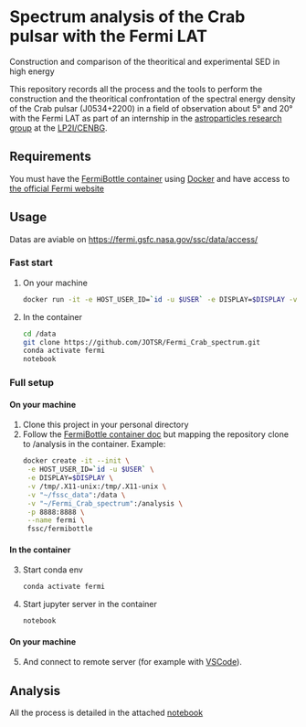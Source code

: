 # Spectrum analysis of the Crab pulsar with the Fermi LAT

Construction and comparison of the theoritical and experimental SED in high energy

This repository records all the process and the tools to perform the construction and the theoritical confrontation of the spectral energy density of the Crab pulsar (J0534+2200) in a field of observation about 5° and 20° with the Fermi LAT as part of an internship in the [astroparticles research group](https://www.lp2ib.in2p3.fr/astro-neutrino/astroparticules/) at the [LP2I/CENBG](https://www.lp2ib.in2p3.fr).

## Requirements

You must have the [FermiBottle container](https://github.com/fermi-lat/FermiBottle) using [Docker](https://www.docker.com/products/docker-desktop/) and have access to [the official Fermi website](https://fermi.gsfc.nasa.gov/)


## Usage

Datas are aviable on https://fermi.gsfc.nasa.gov/ssc/data/access/

### Fast start

1. On your machine
    ```sh
    docker run -it -e HOST_USER_ID=`id -u $USER` -e DISPLAY=$DISPLAY -v /tmp/.X11-unix:/tmp/.X11-unix -v "`pwd`":/data -p 8888:8888 fssc/fermibottle su fermi -
    ```
1. In the container
    ```sh
    cd /data
    git clone https://github.com/JOTSR/Fermi_Crab_spectrum.git
    conda activate fermi
    notebook
    ```

### Full setup

#### On your machine

1. Clone this project in your personal directory
1. Follow the [FermiBottle container doc](https://github.com/fermi-lat/FermiBottle/wiki) but mapping the repository clone to /analysis in the container. Example:
   ```sh
   docker create -it --init \
    -e HOST_USER_ID=`id -u $USER` \
    -e DISPLAY=$DISPLAY \
    -v /tmp/.X11-unix:/tmp/.X11-unix \
    -v "~/fssc_data":/data \
    -v "~/Fermi_Crab_spectrum":/analysis \
    -p 8888:8888 \
    --name fermi \
    fssc/fermibottle
   ```
#### In the container

3. Start conda env
    ```sh
    conda activate fermi
    ```
3. Start jupyter server in the container 
   ```sh
   notebook
   ```

#### On your machine

5. And connect to remote server (for example with [VSCode](https://code.visualstudio.com/docs/datascience/jupyter-notebooks)).

## Analysis

All the process is detailed in the attached [notebook](./analysis.ipynb)